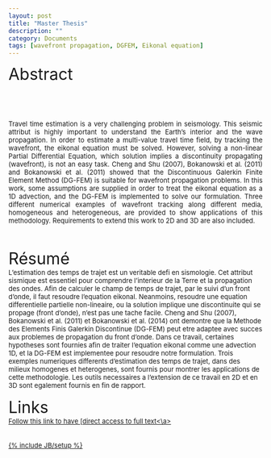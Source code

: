 ```yaml
---
layout: post
title: "Master Thesis"
description: ""
category: Documents
tags: [wavefront propagation, DGFEM, Eikonal equation]
---
```


<font size="6">Abstract
<p align="justify">
<br>
<font size="2">Travel time estimation is a very challenging problem in seismology. This seismic attribut is highly important to understand the Earth’s interior and the wave propagation. In order to estimate a multi-value travel time field, by tracking the wavefront, the eikonal equation must be solved. However, solving a non-linear Partial Differential Equation, which solution implies a discontinuity propagating (wavefront), is not an easy task. Cheng and Shu (2007), Bokanowski et al. (2011) and Bokanowski et al. (2011) showed that the Discontinuous Galerkin Finite Element Method (DG-FEM) is suitable for wavefront propagation problems. In this work, some assumptions are supplied in order to treat the eikonal equation as a 1D advection, and the DG-FEM is implemented to solve our formulation. Three different numerical examples of wavefront tracking along different media, homogeneous and heterogeneous, are provided to show applications of this methodology. Requirements to extend this work to 2D and 3D are also included.
<br>
<br>

<font size="6">Résumé
<br>
<font size="2">L’estimation des temps de trajet est un veritable defi en sismologie. Cet attribut sismique est essentiel pour comprendre l’interieur de la Terre et la propagation des ondes. Afin de calculer le champ de temps de trajet, par le suivi d’un front d’onde, il faut resoudre l’equation eikonal. Neanmoins, resoudre une equation differentielle partielle non-lineaire, ou la solution implique une discontinuite qui se propage (front d’onde), n’est pas une tache facile. Cheng and Shu (2007), Bokanowski et al. (2011) et Bokanowski et al. (2014) ont demontre que la Methode des Elements Finis Galerkin Discontinue (DG-FEM) peut etre adaptee avec succes aux problemes de propagation du front d’onde. Dans ce travail, certaines hypotheses sont fournies afin de traiter l’equation eikonal comme une advection 1D, et la DG-FEM est implementee pour resoudre notre formulation. Trois exemples numeriques differents d’estimation des temps de trajet, dans des milieux homogenes et heterogenes, sont fournis pour montrer les applications de cette methodologie. Les outils necessaires a l’extension de ce travail en 2D et en 3D sont egalement fournis en fin de rapport.
<br>
<br>
<font size="6">Links
<br>
<font size="2">
<a href="https://github.com/hugosanrocks/hugosanrocks.github.com/blob/master/_includes/Master_Thesis_Hugo_S_Sanchez_Reyes_MEEES2013_14.pdf">Follow this link to have [direct access to full text<\a>

{% include JB/setup %}
